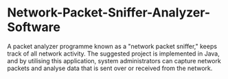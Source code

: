 # Network-Packet-Sniffer-Analyzer-Software
A packet analyzer programme known as a "network packet sniffer," keeps track of all network activity. The suggested project is implemented in Java, and by utilising this application, system administrators can capture network packets and analyse data that is sent over or received from the network.
